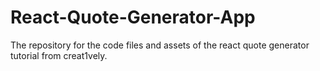 # React-Quote-Generator-App
The repository for the code files and assets of the react quote generator tutorial from creat1vely.
